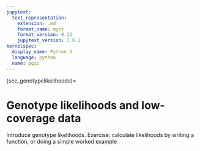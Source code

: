 ```yaml
---
jupytext:
  text_representation:
    extension: .md
    format_name: myst
    format_version: 0.12
    jupytext_version: 1.9.1
kernelspec:
  display_name: Python 3
  language: python
  name: pgip
---
```


(sec_genotypelikelihoods)=

# Genotype likelihoods and low-coverage data

Introduce genotype likelihoods. Exercise: calculate likelihoods by
writing a function, or doing a simple worked example
